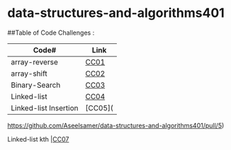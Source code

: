 # data-structures-and-algorithms401


##Table of Code Challenges :

Code#   |  Link
-----------|-----------
array-reverse     | [CC01](https://github.com/Aseelsamer/data-structures-and-algorithms401/tree/array-reverse)
array-shift      | [CC02](https://github.com/Aseelsamer/data-structures-and-algorithms401/tree/array-shift)
Binary-Search      | [CC03](https://github.com/Aseelsamer/data-structures-and-algorithms401/tree/array-binary-search)
Linked-list      | [CC04](https://github.com/Aseelsamer/data-structures-and-algorithms401/tree/linked-list)
Linked-list Insertion     | [CC05](
https://github.com/Aseelsamer/data-structures-and-algorithms401/pull/5)

Linked-list kth     |[CC07](https://github.com/Aseelsamer/data-structures-and-algorithms401/pull/6)





